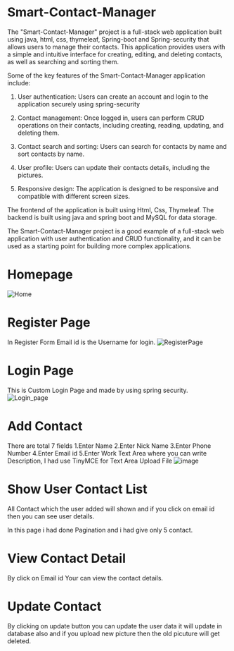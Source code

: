 # Smart-Contact-Manager
The "Smart-Contact-Manager" project is a full-stack web application built using java, html, css, thymeleaf, Spring-boot and Spring-security that allows users to manage their contacts. This application provides users with a simple and intuitive interface for creating, editing, and deleting contacts, as well as searching and sorting them.

Some of the key features of the Smart-Contact-Manager application include:

   1. User authentication: Users can create an account and login to the application securely using spring-security

   2. Contact management: Once logged in, users can perform CRUD operations on their contacts, including creating, reading, updating, and deleting them.

   3. Contact search and sorting: Users can search for contacts by name and sort contacts by name.

   4. User profile: Users can update their contacts details, including the pictures.

   5. Responsive design: The application is designed to be responsive and compatible with different screen sizes.

The frontend of the application is built using Html, Css, Thymeleaf. The backend is built using java and spring boot and MySQL for data storage.

The Smart-Contact-Manager project is a good example of a full-stack web application with user authentication and CRUD functionality, and it can be used as a starting point for building more complex applications.

# Homepage
![Home](https://github.com/PraveenRajeshSingh/Smart-Contact-Manager/assets/96225294/73784bbc-08b4-4015-bfed-bb4c761100e8)

# Register Page
In Register Form Email id is the Username for login.
![RegisterPage](https://github.com/PraveenRajeshSingh/Smart-Contact-Manager/assets/96225294/37710b0a-8f2b-492e-b2ae-4834df6130bd)

# Login Page
This is Custom Login Page and made by using spring security.
![Login_page](https://github.com/PraveenRajeshSingh/Smart-Contact-Manager/assets/96225294/d25526d0-1f45-4080-9519-665169cb649e)


# Add Contact
There are total 7 fields
1.Enter Name 
2.Enter Nick Name 
3.Enter Phone Number
4.Enter Email id 
5.Enter Work
Text Area where you can write Description, I had use TinyMCE for Text Area
Upload File
![image](https://github.com/PraveenRajeshSingh/Smart-Contact-Manager/assets/96225294/bb62ce23-7583-4afd-903e-05347d2f8939)

# Show User Contact List
All Contact which the user added will shown and if you click on email id then you can see user details.

In this page i had done Pagination and i had give only 5 contact.

# View Contact Detail
By click on Email id Your can view the contact details.

# Update Contact
By clicking on update button you can update the user data it will update in database also and if you upload new picture then the old picuture will get deleted.





